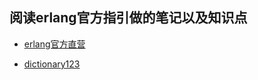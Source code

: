 ## 阅读erlang官方指引做的笔记以及知识点

- [erlang官方直营](https://www.erlang.org/doc/efficiency_guide/introduction.html)


- [dictionary123](../../kubernetes/minikube/dictionary.md)